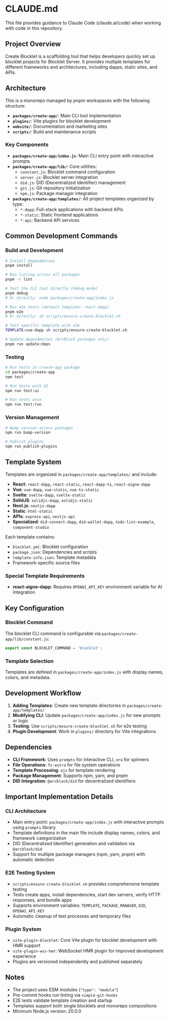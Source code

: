 # CLAUDE.md

This file provides guidance to Claude Code (claude.ai/code) when working with code in this repository.

## Project Overview

Create Blocklet is a scaffolding tool that helps developers quickly set up blocklet projects for Blocklet Server. It provides multiple templates for different frameworks and architectures, including dapps, static sites, and APIs.

## Architecture

This is a monorepo managed by pnpm workspaces with the following structure:

- **`packages/create-app/`**: Main CLI tool implementation
- **`plugins/`**: Vite plugins for blocklet development
- **`website/`**: Documentation and marketing sites
- **`scripts/`**: Build and maintenance scripts

### Key Components

- **`packages/create-app/index.js`**: Main CLI entry point with interactive prompts
- **`packages/create-app/lib/`**: Core utilities:
  - `constant.js`: Blocklet command configuration
  - `server.js`: Blocklet server integration
  - `did.js`: DID (Decentralized Identifier) management
  - `git.js`: Git repository initialization
  - `npm.js`: Package manager integration
- **`packages/create-app/templates/`**: All project templates organized by type:
  - `*-dapp`: Full-stack applications with backend APIs
  - `*-static`: Static frontend applications
  - `*-api`: Backend API services

## Common Development Commands

### Build and Development
```bash
# Install dependencies
pnpm install

# Run linting across all packages
pnpm -r lint

# Test the CLI tool directly (debug mode)
pnpm debug
# Or directly: node packages/create-app/index.js

# Run e2e tests (default template: react-dapp)
pnpm e2e
# Or directly: sh scripts/ensure-create-blocklet.sh

# Test specific template with e2e
TEMPLATE=vue-dapp sh scripts/ensure-create-blocklet.sh

# Update dependencies (ArcBlock packages only)
pnpm run update:deps
```

### Testing
```bash
# Run tests in create-app package
cd packages/create-app
npm test

# Run tests with UI
npm run test:ui

# Run tests once
npm run test:run
```

### Version Management
```bash
# Bump version across packages
npm run bump-version

# Publish plugins
npm run publish-plugins
```

## Template System

Templates are organized in `packages/create-app/templates/` and include:

- **React**: `react-dapp`, `react-static`, `react-dapp-ts`, `react-aigne-dapp`
- **Vue**: `vue-dapp`, `vue-static`, `vue-ts-static`
- **Svelte**: `svelte-dapp`, `svelte-static`
- **SolidJS**: `solidjs-dapp`, `solidjs-static`
- **Next.js**: `nextjs-dapp`
- **Static**: `html-static`
- **APIs**: `express-api`, `nestjs-api`
- **Specialized**: `did-connect-dapp`, `did-wallet-dapp`, `todo-list-example`, `component-studio`

Each template contains:
- `blocklet.yml`: Blocklet configuration
- `package.json`: Dependencies and scripts
- `template-info.json`: Template metadata
- Framework-specific source files

### Special Template Requirements
- **react-aigne-dapp**: Requires `OPENAI_API_KEY` environment variable for AI integration

## Key Configuration

### Blocklet Command
The blocklet CLI command is configurable via `packages/create-app/lib/constant.js`:
```javascript
export const BLOCKLET_COMMAND = 'blocklet';
```

### Template Selection
Templates are defined in `packages/create-app/index.js` with display names, colors, and metadata.

## Development Workflow

1. **Adding Templates**: Create new template directories in `packages/create-app/templates/`
2. **Modifying CLI**: Update `packages/create-app/index.js` for new prompts or logic
3. **Testing**: Use `scripts/ensure-create-blocklet.sh` for e2e testing
4. **Plugin Development**: Work in `plugins/` directory for Vite integrations

## Dependencies

- **CLI Framework**: Uses `prompts` for interactive CLI, `ora` for spinners
- **File Operations**: `fs-extra` for file system operations
- **Template Processing**: `ejs` for template rendering
- **Package Management**: Supports npm, yarn, and pnpm
- **DID Integration**: `@arcblock/did` for decentralized identifiers

## Important Implementation Details

### CLI Architecture
- Main entry point: `packages/create-app/index.js` with interactive prompts using `prompts` library
- Template definitions in the main file include display names, colors, and framework categorization
- DID (Decentralized Identifier) generation and validation via `@arcblock/did`
- Support for multiple package managers (npm, yarn, pnpm) with automatic detection

### E2E Testing System
- `scripts/ensure-create-blocklet.sh` provides comprehensive template testing
- Tests create apps, install dependencies, start dev servers, verify HTTP responses, and bundle apps
- Supports environment variables: `TEMPLATE`, `PACKAGE_MANAGER`, `DID`, `OPENAI_API_KEY`
- Automatic cleanup of test processes and temporary files

### Plugin System
- `vite-plugin-blocklet`: Core Vite plugin for blocklet development with HMR support
- `vite-plugin-wss-hmr`: WebSocket HMR plugin for improved development experience
- Plugins are versioned independently and published separately

## Notes

- The project uses ESM modules (`"type": "module"`)
- Pre-commit hooks run linting via `simple-git-hooks`
- E2E tests validate template creation and startup
- Templates support both single blocklets and monorepo compositions
- Minimum Node.js version: 20.0.0